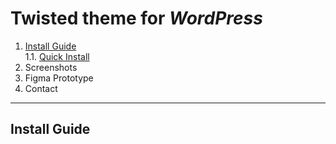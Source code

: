 # Twisted theme for _WordPress_

1. [Install Guide](#install-guide) <br>
   1.1. [Quick Install]()
2. Screenshots
3. Figma Prototype
4. Contact

<hr>

## Install Guide
